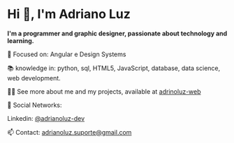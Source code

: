 <h1>Hi 👋, I'm Adriano Luz </h1>

<b>I'm a programmer and graphic designer, passionate about technology and learning.</b>

🎯 Focused on: Angular e Design Systems

📚 knowledge in: python, sql, HTML5, JavaScript, database, data science, web development. 

👨‍💻 See more about me and my projects, available at <a href="http://bit.ly/adrianoluz-web" target="_blank">adrinoluz-web</a>

📱 Social Networks:

Linkedin: <a href="https://www.linkedin.com/in/adrianoluz-dev/" target="_blank">@adrianoluz-dev</a>

📫 Contact: adrianoluz.suporte@gmail.com

